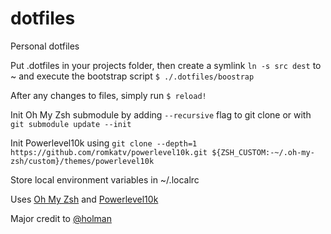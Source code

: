 # dotfiles
Personal dotfiles

Put .dotfiles in your projects folder, then create a symlink `ln -s src dest` to ~ and execute the bootstrap script `$ ./.dotfiles/boostrap`

After any changes to files, simply run `$ reload!`

Init Oh My Zsh submodule by adding `--recursive` flag to git clone or with `git submodule update --init`

Init Powerlevel10k using `git clone --depth=1 https://github.com/romkatv/powerlevel10k.git ${ZSH_CUSTOM:-~/.oh-my-zsh/custom}/themes/powerlevel10k`

Store local environment variables in ~/.localrc


Uses [Oh My Zsh](https://github.com/ohmyzsh/ohmyzsh) and [Powerlevel10k](https://github.com/romkatv/powerlevel10k)


Major credit to [@holman](https://github.com/holman)
